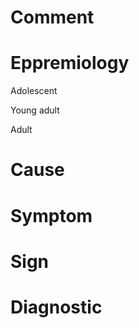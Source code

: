 # Comment

# Eppremiology

Adolescent

Young adult

Adult

# Cause

# Symptom

# Sign

# Diagnostic
